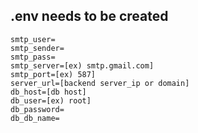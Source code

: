 ## .env **needs** to be created

```
smtp_user=
smtp_sender=
smtp_pass=
smtp_server=[ex) smtp.gmail.com]
smtp_port=[ex) 587]
server_url=[backend server_ip or domain]
db_host=[db host]
db_user=[ex) root]
db_password=
db_db_name=
```